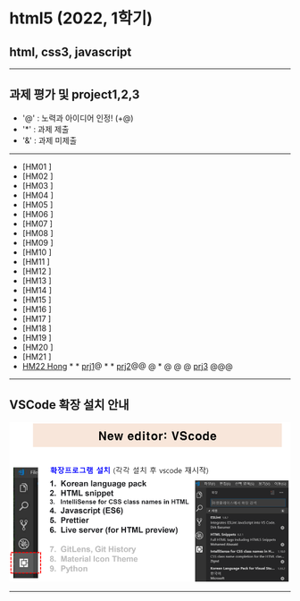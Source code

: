 # html5 (2022, 1학기)
## html, css3, javascript
---
## 과제 평가 및 project1,2,3
- '@' : 노력과 아이디어 인정! (+@)
- '*' : 과제 제출 
- '&' : 과제 미제출 
***
- [HM01	]
- [HM02	]
- [HM03	]
- [HM04	]
- [HM05	]
- [HM06	]
- [HM07	]
- [HM08	]
- [HM09	]
- [HM10	]
- [HM11	]
- [HM12	]
- [HM13	]
- [HM14	]
- [HM15	]
- [HM16	]
- [HM17	]
- [HM18	]
- [HM19	]
- [HM20	]
- [HM21	]
- [HM22 Hong](https://github.com/honggs/hm20) * * [prj1](http://chaos.inje.ac.kr:3030/hm/project/hm20/hm20_rpt01.html)@ * * [prj2](http://chaos.inje.ac.kr:3030/hm/project2/hm20/hm20_rpt02.html)@@ @ * @ @ @ [prj3](http://chaos.inje.ac.kr:3030/hm/project3/hm20/hm20_rpt03.html) @@@
***
## VSCode 확장 설치 안내 

![VSCode 확장 설치 안내](https://github.com/Redwoods/html5/blob/master/vscode_extensions.png)
***
